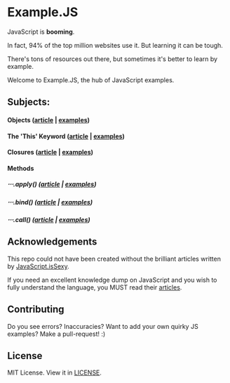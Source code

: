 # Example.JS
JavaScript is **booming**. 

In fact, 94% of the top million websites use it. But learning it can be tough. 

There's tons of resources out there, but sometimes it's better to learn by example.

Welcome to Example.JS, the hub of JavaScript examples.

## Subjects:

#### Objects ([article](http://javascriptissexy.com/javascript-objects-in-detail/) | [examples](https://github.com/kelsonic/example.js/tree/master/objects))

#### The 'This' Keyword ([article](http://javascriptissexy.com/understand-javascripts-this-with-clarity-and-master-it/) | [examples](https://github.com/kelsonic/example.js/tree/master/this))

#### Closures ([article](http://javascriptissexy.com/understand-javascript-closures-with-ease/) | [examples](https://github.com/kelsonic/example.js/tree/master/closures))

#### Methods

##### ⋅⋅⋅.apply() ([article](http://javascriptissexy.com/javascript-apply-call-and-bind-methods-are-essential-for-javascript-professionals/) | [examples](https://github.com/kelsonic/example.js/tree/master/apply_bind_call))

##### ⋅⋅⋅.bind() ([article](http://javascriptissexy.com/javascript-apply-call-and-bind-methods-are-essential-for-javascript-professionals/) | [examples](https://github.com/kelsonic/example.js/tree/master/apply_bind_call))

##### ⋅⋅⋅.call() ([article](http://javascriptissexy.com/javascript-apply-call-and-bind-methods-are-essential-for-javascript-professionals/) | [examples](https://github.com/kelsonic/example.js/tree/master/apply_bind_call))

## Acknowledgements

This repo could not have been created without the brilliant articles written by [JavaScript.isSexy](http://javascriptissexy.com).

If you need an excellent knowledge dump on JavaScript and you wish to fully understand the language, you MUST read their [articles](http://javascriptissexy.com).

## Contributing

Do you see errors? Inaccuracies? Want to add your own quirky JS examples? Make a pull-request! :)

## License

MIT License. View it in [LICENSE](https://github.com/kelsonic/example.js/tree/master/LICENSE).